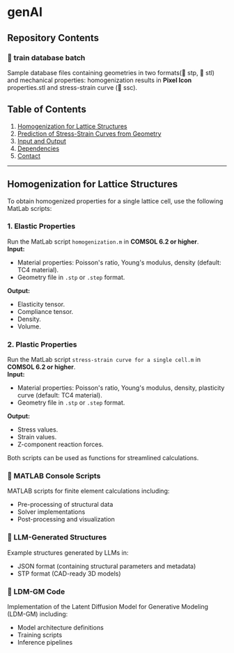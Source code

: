 # genAI
## Repository Contents

### 📁 train database batch
Sample database files containing geometries in two formats(📁 stp,  📁 stl) and mechanical properties: homogenization results in **Pixel Icon** properties.stl  and stress-strain curve (📁 ssc).

## Table of Contents
1. [Homogenization for Lattice Structures](#homogenization-for-lattice-structures)
2. [Prediction of Stress-Strain Curves from Geometry](#prediction-of-stress-strain-curves-from-geometry)
3. [Input and Output](#input-and-output)
4. [Dependencies](#dependencies)
5. [Contact](#contact)

---

## Homogenization for Lattice Structures

To obtain homogenized properties for a single lattice cell, use the following MatLab scripts:

### 1. **Elastic Properties**
Run the MatLab script `homogenization.m` in **COMSOL 6.2 or higher**.  
**Input:**  
- Material properties: Poisson's ratio, Young's modulus, density (default: TC4 material).  
- Geometry file in `.stp` or `.step` format.  

**Output:**  
- Elasticity tensor.  
- Compliance tensor.  
- Density.  
- Volume.  

### 2. **Plastic Properties**
Run the MatLab script `stress-strain curve for a single cell.m` in **COMSOL 6.2 or higher**.  
**Input:**  
- Material properties: Poisson's ratio, Young's modulus, density, plasticity curve (default: TC4 material).  
- Geometry file in `.stp` or `.step` format.  

**Output:**  
- Stress values.  
- Strain values.  
- Z-component reaction forces.  

Both scripts can be used as functions for streamlined calculations.




### 📁 MATLAB Console Scripts
MATLAB scripts for finite element calculations including:
- Pre-processing of structural data
- Solver implementations
- Post-processing and visualization

### 📁 LLM-Generated Structures
Example structures generated by LLMs in:
- JSON format (containing structural parameters and metadata)
- STP format (CAD-ready 3D models)

### 📁 LDM-GM Code
Implementation of the Latent Diffusion Model for Generative Modeling (LDM-GM) including:
- Model architecture definitions
- Training scripts
- Inference pipelines
